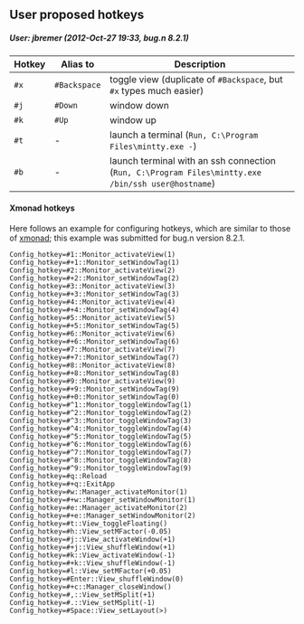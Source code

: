 ## User proposed hotkeys

##### User: jbremer (2012-Oct-27 19:33, bug.n 8.2.1)

| Hotkey | Alias to     | Description                                                                                        |
| ------ | ------------ | -------------------------------------------------------------------------------------------------- |
| `#x`   | `#Backspace` | toggle view (duplicate of `#Backspace`, but `#x` types much easier)                                |
| `#j`   | `#Down`      | window down                                                                                        |
| `#k`   | `#Up`        | window up                                                                                          |
| `#t`   | -            | launch a terminal (`Run, C:\Program Files\mintty.exe -`)                                           |
| `#b`   | -            | launch terminal with an ssh connection (`Run, C:\Program Files\mintty.exe /bin/ssh user@hostname`) |

#### Xmonad hotkeys

Here follows an example for configuring hotkeys, which are similar to those of
[xmonad](http://xmonad.org/); this example was submitted for bug.n version
8.2.1.

    Config_hotkey=#1::Monitor_activateView(1)
    Config_hotkey=#+1::Monitor_setWindowTag(1)
    Config_hotkey=#2::Monitor_activateView(2)
    Config_hotkey=#+2::Monitor_setWindowTag(2)
    Config_hotkey=#3::Monitor_activateView(3)
    Config_hotkey=#+3::Monitor_setWindowTag(3)
    Config_hotkey=#4::Monitor_activateView(4)
    Config_hotkey=#+4::Monitor_setWindowTag(4)
    Config_hotkey=#5::Monitor_activateView(5)
    Config_hotkey=#+5::Monitor_setWindowTag(5)
    Config_hotkey=#6::Monitor_activateView(6)
    Config_hotkey=#+6::Monitor_setWindowTag(6)
    Config_hotkey=#7::Monitor_activateView(7)
    Config_hotkey=#+7::Monitor_setWindowTag(7)
    Config_hotkey=#8::Monitor_activateView(8)
    Config_hotkey=#+8::Monitor_setWindowTag(8)
    Config_hotkey=#9::Monitor_activateView(9)
    Config_hotkey=#+9::Monitor_setWindowTag(9)
    Config_hotkey=#+0::Monitor_setWindowTag(0)
    Config_hotkey=#^1::Monitor_toggleWindowTag(1)
    Config_hotkey=#^2::Monitor_toggleWindowTag(2)
    Config_hotkey=#^3::Monitor_toggleWindowTag(3)
    Config_hotkey=#^4::Monitor_toggleWindowTag(4)
    Config_hotkey=#^5::Monitor_toggleWindowTag(5)
    Config_hotkey=#^6::Monitor_toggleWindowTag(6)
    Config_hotkey=#^7::Monitor_toggleWindowTag(7)
    Config_hotkey=#^8::Monitor_toggleWindowTag(8)
    Config_hotkey=#^9::Monitor_toggleWindowTag(9)
    Config_hotkey=#q::Reload
    Config_hotkey=#+q::ExitApp
    Config_hotkey=#w::Manager_activateMonitor(1)
    Config_hotkey=#+w::Manager_setWindowMonitor(1)
    Config_hotkey=#e::Manager_activateMonitor(2)
    Config_hotkey=#+e::Manager_setWindowMonitor(2)
    Config_hotkey=#t::View_toggleFloating()
    Config_hotkey=#h::View_setMFactor(-0.05)
    Config_hotkey=#j::View_activateWindow(+1)
    Config_hotkey=#+j::View_shuffleWindow(+1)
    Config_hotkey=#k::View_activateWindow(-1)
    Config_hotkey=#+k::View_shuffleWindow(-1)
    Config_hotkey=#l::View_setMFactor(+0.05)
    Config_hotkey=#Enter::View_shuffleWindow(0)
    Config_hotkey=#+c::Manager_closeWindow()
    Config_hotkey=#,::View_setMSplit(+1)
    Config_hotkey=#.::View_setMSplit(-1)
    Config_hotkey=#Space::View_setLayout(>)
